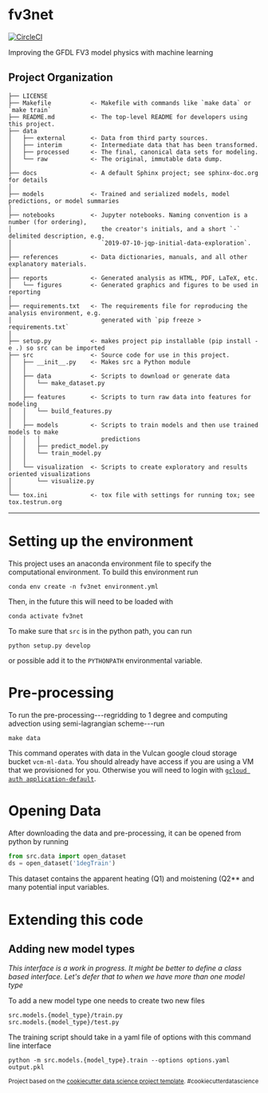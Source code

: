 fv3net
==============================
[![CircleCI](https://circleci.com/gh/VulcanClimateModeling/fv3net.svg?style=svg&circle-token=98ccddae8375060a2fbbf240407dd4135d3dcf68)](https://circleci.com/gh/VulcanClimateModeling/fv3net)

Improving the GFDL FV3 model physics with machine learning

Project Organization
------------

    ├── LICENSE
    ├── Makefile           <- Makefile with commands like `make data` or `make train`
    ├── README.md          <- The top-level README for developers using this project.
    ├── data
    │   ├── external       <- Data from third party sources.
    │   ├── interim        <- Intermediate data that has been transformed.
    │   ├── processed      <- The final, canonical data sets for modeling.
    │   └── raw            <- The original, immutable data dump.
    │
    ├── docs               <- A default Sphinx project; see sphinx-doc.org for details
    │
    ├── models             <- Trained and serialized models, model predictions, or model summaries
    │
    ├── notebooks          <- Jupyter notebooks. Naming convention is a number (for ordering),
    │                         the creator's initials, and a short `-` delimited description, e.g.
    │                         `2019-07-10-jqp-initial-data-exploration`.
    │
    ├── references         <- Data dictionaries, manuals, and all other explanatory materials.
    │
    ├── reports            <- Generated analysis as HTML, PDF, LaTeX, etc.
    │   └── figures        <- Generated graphics and figures to be used in reporting
    │
    ├── requirements.txt   <- The requirements file for reproducing the analysis environment, e.g.
    │                         generated with `pip freeze > requirements.txt`
    │
    ├── setup.py           <- makes project pip installable (pip install -e .) so src can be imported
    ├── src                <- Source code for use in this project.
    │   ├── __init__.py    <- Makes src a Python module
    │   │
    │   ├── data           <- Scripts to download or generate data
    │   │   └── make_dataset.py
    │   │
    │   ├── features       <- Scripts to turn raw data into features for modeling
    │   │   └── build_features.py
    │   │
    │   ├── models         <- Scripts to train models and then use trained models to make
    │   │   │                 predictions
    │   │   ├── predict_model.py
    │   │   └── train_model.py
    │   │
    │   └── visualization  <- Scripts to create exploratory and results oriented visualizations
    │       └── visualize.py
    │
    └── tox.ini            <- tox file with settings for running tox; see tox.testrun.org


--------

# Setting up the environment

This project uses an anaconda environment file to specify the computational environment. To build this environment run
	
    conda env create -n fv3net environment.yml

Then, in the future this will need to be loaded with
	
    conda activate fv3net


To make sure that `src` is in the python path, you can run

    python setup.py develop

or possible add it to the `PYTHONPATH` environmental variable.

# Pre-processing

To run the pre-processing---regridding to 1 degree and computing advection
using semi-lagrangian scheme---run 
	
    make data

This command operates with data in the Vulcan google cloud storage bucket
`vcm-ml-data`. You should already have access if you are using a VM that we
provisioned for you. Otherwise you will need to login with [`gcloud auth
application-default`](https://cloud.google.com/sdk/gcloud/reference/auth/application-default/).

# Opening Data

After downloading the data and pre-processing, it can be opened from python
by running
```python
from src.data import open_dataset
ds = open_dataset('1degTrain')
```
This dataset contains the apparent heating (Q1) and moistening (Q2** and many potential input variables.

# Extending this code

## Adding new model types

*This interface is a work in progress. It might be better to define a class
based interface. Let's defer that to when we have more than one model type*

To add a new model type one needs to create two new files
```
src.models.{model_type}/train.py
src.models.{model_type}/test.py
```

The training script should take in a yaml file of options with this command line interface
```
python -m src.models.{model_type}.train --options options.yaml output.pkl
```

<p><small>Project based on the <a target="_blank" href="https://drivendata.github.io/cookiecutter-data-science/">cookiecutter data science project template</a>. #cookiecutterdatascience</small></p>
